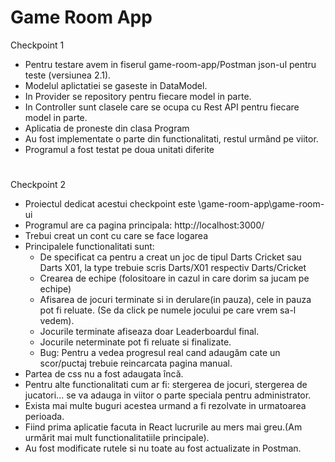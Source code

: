 # Game Room App
Checkpoint 1
- Pentru testare avem in fiserul game-room-app/Postman json-ul pentru teste (versiunea 2.1).
- Modelul aplictatiei se gaseste in DataModel.
- In Provider se repository pentru fiecare model in parte.
- In Controller sunt clasele care se ocupa cu Rest API pentru fiecare model in parte.
- Aplicatia de proneste din clasa Program
- Au fost implementate o parte din functionalitati, restul urmând pe viitor.
- Programul a fost testat pe doua unitati diferite

# 
Checkpoint 2
- Proiectul dedicat acestui checkpoint este \game-room-app\game-room-ui
- Programul are ca pagina principala: http://localhost:3000/
- Trebui creat un cont cu care se face logarea
- Principalele functionalitati sunt: 
	- De specificat ca pentru a creat un joc de tipul Darts Cricket sau Darts X01, la type trebuie scris Darts/X01 respectiv Darts/Cricket
	- Crearea de echipe (folositoare in cazul in care dorim sa jucam pe echipe)
	- Afisarea de jocuri terminate si in derulare(in pauza), cele in pauza pot fi reluate. (Se da click pe numele jocului pe care vrem sa-l vedem). 
	- Jocurile terminate afiseaza doar Leaderboardul final.
	- Jocurile neterminate pot fi reluate si finalizate.
	- Bug: Pentru a vedea progresul real cand adaugăm cate un scor/puctaj trebuie reincarcata pagina manual.
- Partea de css nu a fost adaugata încă.
- Pentru alte functionalitati cum ar fi: stergerea de jocuri, stergerea de jucatori... se va adauga in viitor o parte speciala pentru administrator.
- Exista mai multe buguri acestea urmand a fi rezolvate in urmatoarea perioada.
- Fiind prima aplicatie facuta in React lucrurile au mers mai greu.(Am urmărit mai mult functionalitatiile principale).
- Au fost modificate rutele si nu toate au fost actualizate in Postman.